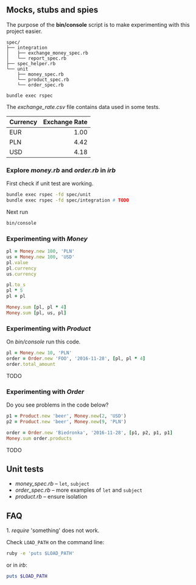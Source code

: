 ## Mocks, stubs and spies

The purpose of the __bin/console__  script is to make experimenting
with this project easier.

```
spec/
├── integration
│   ├── exchange_money_spec.rb
│   └── report_spec.rb
├── spec_helper.rb
└── unit
    ├── money_spec.rb
    └── product_spec.rb
    └── order_spec.rb

bundle exec rspec
```

The _exchange_rate.csv_ file contains data used in some tests.

| Currency | Exchange Rate |
| -------- | -------------:|
| EUR      | 1.00          |
| PLN      | 4.42          |
| USD      | 4.18          |


### Explore _money.rb_ and _order.rb_ in _irb_

First check if unit test are working.
```sh
bundle exec rspec -fd spec/unit
bundle exec rspec -fd spec/integration # TODO
```

Next run
```sh
bin/console
```

### Experimenting with _Money_

```ruby
pl = Money.new 100, 'PLN'
us = Money.new 100, 'USD'
pl.value
pl.currency
us.currency

pl.to_s
pl * 5
pl + pl

Money.sum [pl, pl * 4]
Money.sum [pl, us, pl]
```


### Experimenting with _Product_

On _bin/console_ run this code.

```ruby
pl = Money.new 10, 'PLN'
order = Order.new 'FOO', '2016-11-28', [pl, pl * 4]
order.total_amount
```

TODO


### Experimenting with _Order_

Do you see problems in the code below?

```ruby
p1 = Product.new 'beer', Money.new(2, 'USD')
p2 = Product.new 'beer', Money.new(9, 'PLN')

order = Order.new 'Biedronka', '2016-11-28', [p1, p2, p1, p1]
Money.sum order.products
```

TODO


## Unit tests

* _money_spec.rb_ – `let`, `subject`
* _order_spec.rb_ – more examples of `let` and `subject`
* _product.rb_ – ensure isolation




## FAQ

1\. _require_ 'something' does not work.

Check `LOAD_PATH` on the command line:
```sh
ruby -e 'puts $LOAD_PATH'
```
or in _irb_:
```ruby
puts $LOAD_PATH
```
